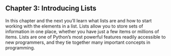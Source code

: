 ## Chapter 3: Introducing Lists

In this chapter and the next you’ll learn what lists are and how to start
working with the elements in a list. Lists
allow you to store sets of information in one place, whether you have just a
few items or millions of items. Lists are
one of Python’s most powerful features readily accessible to new programmers,
and they tie together many important
concepts in programming.